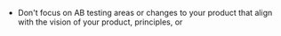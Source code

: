 - Don't focus on AB testing areas or changes to your product that align with the vision of your product, principles, or 
